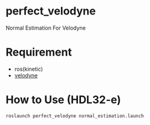 # perfect_velodyne

Normal Estimation For Velodyne

# Requirement

- ros(kinetic)
- [velodyne](https://github.com/ros-drivers/velodyne)

# How to Use (HDL32-e)

```
roslaunch perfect_velodyne normal_estimation.launch

```
